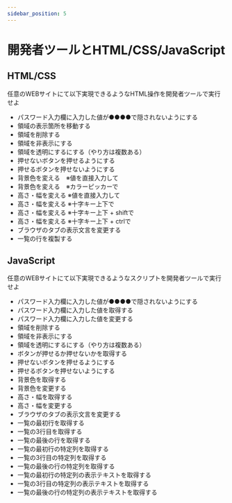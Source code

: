 ```yaml
---
sidebar_position: 5
---
```


# 開発者ツールとHTML/CSS/JavaScript

## HTML/CSS

任意のWEBサイトにて以下実現できるようなHTML操作を開発者ツールで実行せよ

- パスワード入力欄に入力した値が●●●●で隠されないようにする
- 領域の表示箇所を移動する
- 領域を削除する
- 領域を非表示にする
- 領域を透明にするにする（やり方は複数ある）
- 押せないボタンを押せるようにする
- 押せるボタンを押せないようにする
- 背景色を変える　※値を直接入力して
- 背景色を変える　※カラーピッカーで
- 高さ・幅を変える ※値を直接入力して
- 高さ・幅を変える ※十字キー上下で
- 高さ・幅を変える ※十字キー上下 + shiftで
- 高さ・幅を変える ※十字キー上下 + ctrlで
- ブラウザのタブの表示文言を変更する
- 一覧の行を複製する

## JavaScript

任意のWEBサイトにて以下実現できるようなスクリプトを開発者ツールで実行せよ

- パスワード入力欄に入力した値が●●●●で隠されないようにする
- パスワード入力欄に入力した値を取得する
- パスワード入力欄に入力した値を変更する
- 領域を削除する
- 領域を非表示にする
- 領域を透明にするにする（やり方は複数ある）
- ボタンが押せるか押せないかを取得する
- 押せないボタンを押せるようにする
- 押せるボタンを押せないようにする
- 背景色を取得する
- 背景色を変更する
- 高さ・幅を取得する
- 高さ・幅を変更する
- ブラウザのタブの表示文言を変更する
- 一覧の最初行を取得する
- 一覧の3行目を取得する
- 一覧の最後の行を取得する
- 一覧の最初行の特定列を取得する
- 一覧の3行目の特定列を取得する
- 一覧の最後の行の特定列を取得する
- 一覧の最初行の特定列の表示テキストを取得する
- 一覧の3行目の特定列の表示テキストを取得する
- 一覧の最後の行の特定列の表示テキストを取得する
